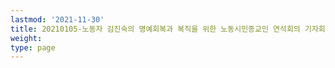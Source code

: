 ```yaml
---
lastmod: '2021-11-30'
title: 20210105-노동자 김진숙의 명예회복과 복직을 위한 노동시민종교인 연석회의 기자회견
weight: 
type: page
---
```


